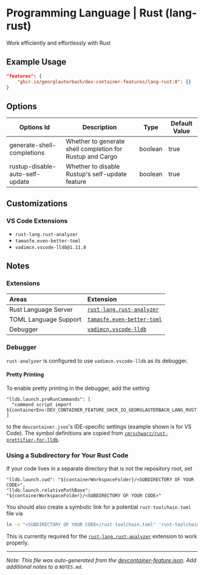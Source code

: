
# Programming Language | Rust (lang-rust)

Work efficiently and effortlessly with Rust

## Example Usage

```json
"features": {
    "ghcr.io/georglauterbach/dev-container-features/lang-rust:0": {}
}
```

## Options

| Options Id | Description | Type | Default Value |
|-----|-----|-----|-----|
| generate-shell-completions | Whether to generate shell completion for Rustup and Cargo | boolean | true |
| rustup-disable-auto-self-update | Whether to disable Rustup's self-update feature | boolean | true |

## Customizations

### VS Code Extensions

- `rust-lang.rust-analyzer`
- `tamasfe.even-better-toml`
- `vadimcn.vscode-lldb@1.11.8`

## Notes

### Extensions

| Areas                 | Extension |
| :-------------------- | :-------- |
| Rust Language Server  | [`rust-lang.rust-analyzer`](https://marketplace.visualstudio.com/items?itemName=rust-lang.rust-analyzer) |
| TOML Language Support | [`tamasfe.even-better-toml`](https://marketplace.visualstudio.com/items?itemName=tamasfe.even-better-toml) |
| Debugger              | [`vadimcn.vscode-lldb`](https://marketplace.visualstudio.com/items?itemName=vadimcn.vscode-lldb) |

### Debugger

`rust-analyzer` is configured to use `vadimcn.vscode-lldb` as its debugger.

#### Pretty Printing

To enable pretty printing in the debugger, add the setting

```jsonc
"lldb.launch.preRunCommands": [
  "command script import ${containerEnv:DEV_CONTAINER_FEATURE_GHCR_IO_GEORGLAUTERBACH_LANG_RUST_LLDB_PRETTIFIER}"
]
```

to the `devcontainer.json`'s IDE-specific settings (example shown is for VS Code). The symbol definitions are copied from [`cmrschwarz/rust-prettifier-for-lldb`](https://github.com/cmrschwarz/rust-prettifier-for-lldb).

### Using a Subdirectory for Your Rust Code

If your code lives in a separate directory that is not the repository root, set

```jsonc
"lldb.launch.cwd": "${containerWorkspaceFolder}/<SUBDIRECTORY OF YOUR CODE>",
"lldb.launch.relativePathBase": "${containerWorkspaceFolder}/<SUBDIRECTORY OF YOUR CODE>"
```

You should also create a symbolic link for a potential `rust-toolchain.toml` file via

```bash
ln -s "<SUBDIRECTORY OF YOUR CODE>/rust-toolchain.toml" 'rust-toolchain.toml'
```

This is currently required for the [`rust-lang.rust-analyzer`](https://marketplace.visualstudio.com/items?itemName=rust-lang.rust-analyzer) extension to work properly.


---

_Note: This file was auto-generated from the [devcontainer-feature.json](https://github.com/georglauterbach/dev-container-features/blob/main/src/lang-rust/devcontainer-feature.json).  Add additional notes to a `NOTES.md`._
